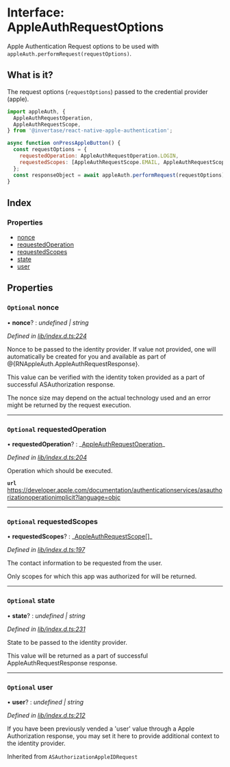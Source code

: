 # Interface: AppleAuthRequestOptions

Apple Authentication Request options to be used with `appleAuth.performRequest(requestOptions)`.

## What is it?

The request options (`requestOptions`) passed to the credential provider (apple).

```js
import appleAuth, {
  AppleAuthRequestOperation,
  AppleAuthRequestScope,
} from '@invertase/react-native-apple-authentication';

async function onPressAppleButton() {
  const requestOptions = {
    requestedOperation: AppleAuthRequestOperation.LOGIN,
    requestedScopes: [AppleAuthRequestScope.EMAIL, AppleAuthRequestScope.FULL_NAME],
  };
  const responseObject = await appleAuth.performRequest(requestOptions);
}
```

## Index

### Properties

- [nonce](_lib_index_d_.rnappleauth.appleauthrequestoptions.md#optional-nonce)
- [requestedOperation](_lib_index_d_.rnappleauth.appleauthrequestoptions.md#optional-requestedoperation)
- [requestedScopes](_lib_index_d_.rnappleauth.appleauthrequestoptions.md#optional-requestedscopes)
- [state](_lib_index_d_.rnappleauth.appleauthrequestoptions.md#optional-state)
- [user](_lib_index_d_.rnappleauth.appleauthrequestoptions.md#optional-user)

## Properties

### `Optional` nonce

• **nonce**? : _undefined | string_

_Defined in [lib/index.d.ts:224](https://github.com/invertase/react-native-apple-authentication/blob/2b75721d/lib/index.d.ts#L224)_

Nonce to be passed to the identity provider. If value not provided, one will automatically
be created for you and available as part of @{RNAppleAuth.AppleAuthRequestResponse}.

This value can be verified with the identity token provided as a part of successful
ASAuthorization response.

The nonce size may depend on the actual technology used and an error might be returned by
the request execution.

---

### `Optional` requestedOperation

• **requestedOperation**? : _[AppleAuthRequestOperation](../enums/\_lib_index_d_.rnappleauth.appleauthrequestoperation.md)\_

_Defined in [lib/index.d.ts:204](https://github.com/invertase/react-native-apple-authentication/blob/2b75721d/lib/index.d.ts#L204)_

Operation which should be executed.

**`url`** https://developer.apple.com/documentation/authenticationservices/asauthorizationoperationimplicit?language=objc

---

### `Optional` requestedScopes

• **requestedScopes**? : _[AppleAuthRequestScope](../enums/\_lib_index_d_.rnappleauth.appleauthrequestscope.md)[]\_

_Defined in [lib/index.d.ts:197](https://github.com/invertase/react-native-apple-authentication/blob/2b75721d/lib/index.d.ts#L197)_

The contact information to be requested from the user.

Only scopes for which this app was authorized for will be returned.

---

### `Optional` state

• **state**? : _undefined | string_

_Defined in [lib/index.d.ts:231](https://github.com/invertase/react-native-apple-authentication/blob/2b75721d/lib/index.d.ts#L231)_

State to be passed to the identity provider.

This value will be returned as a part of successful AppleAuthRequestResponse response.

---

### `Optional` user

• **user**? : _undefined | string_

_Defined in [lib/index.d.ts:212](https://github.com/invertase/react-native-apple-authentication/blob/2b75721d/lib/index.d.ts#L212)_

If you have been previously vended a 'user' value through a Apple Authorization response,
you may set it here to provide additional context to the identity provider.

Inherited from `ASAuthorizationAppleIDRequest`
